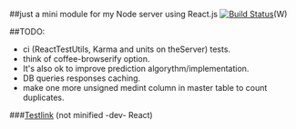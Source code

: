 ##just a mini module for my Node server using React.js [![Build Status](https://travis-ci.org/houd1ni/A-little-currency-magic--test.svg?branch=master)](https://travis-ci.org/houd1ni/A-little-currency-magic--test)(W)

##TODO:
* ci (ReactTestUtils, Karma and units on theServer) tests.
* think of coffee-browserify option.
* It's also ok to improve prediction algorythm/implementation.
* DB queries responses caching.
* make one more unsigned medint column in master table to count duplicates. 

###[Testlink](http://akiliev.ml/currency) (not minified -dev- React)
